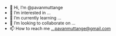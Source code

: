 - 👋 Hi, I’m @pavanmuttange
- 👀 I’m interested in ...
- 🌱 I’m currently learning ...
- 💞️ I’m looking to collaborate on ...
- 📫 How to reach me ...pavanmuttange@gmail.com

<!---
pavanmuttange/pavanmuttange is a ✨ special ✨ repository because its `README.md` (this file) appears on your GitHub profile.
You can click the Preview link to take a look at your changes.
--->

